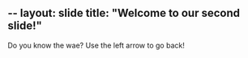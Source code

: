 --
layout: slide
title: "Welcome to our second slide!"
---
Do you know the wae?
Use the left arrow to go back!
